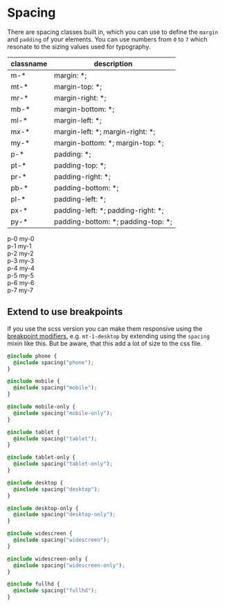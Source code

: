 ---
---

# Spacing

There are spacing classes built in, which you can use to define the `margin` and `padding` of your elements. You can use numbers from `0` to `7` which resonate to the sizing values used for typography.

| classname | description                          |
| --------- | ------------------------------------ |
| m-\*      | margin: \*;                          |
| mt-\*     | margin-top: \*;                      |
| mr-\*     | margin-right: \*;                    |
| mb-\*     | margin-bottom: \*;                   |
| ml-\*     | margin-left: \*;                     |
| mx-\*     | margin-left: \*; margin-right: \*;   |
| my-\*     | margin-bottom: \*; margin-top: \*;   |
| p-\*      | padding: \*;                         |
| pt-\*     | padding-top: \*;                     |
| pr-\*     | padding-right: \*;                   |
| pb-\*     | padding-bottom: \*;                  |
| pl-\*     | padding-left: \*;                    |
| px-\*     | padding-left: \*; padding-right: \*; |
| py-\*     | padding-bottom: \*; padding-top: \*; |

<div class="cleacss-demo">
  <section class="section-dotted">
    <div class="container">
     <div class="columns">
        <div class="column">
          <div class="has-background p-0 my-0">
            <span class="has-text-bold">p-0 my-0</span>
          </div>
        </div>
      </div>
      <div class="columns">
        <div class="column">
          <div class="has-background p-1 my-1">
            <span class="has-text-bold">p-1 my-1</span>
          </div>
        </div>
      </div>
      <div class="columns">
        <div class="column">
          <div class="has-background p-2 my-2">
            <span class="has-text-bold">p-2 my-2</span>
          </div>
        </div>
      </div>
      <div class="columns">
        <div class="column">
          <div class="has-background p-3 my-3">
            <span class="has-text-bold">p-3 my-3</span>
          </div>
        </div>
      </div>
      <div class="columns">
        <div class="column">
          <div class="has-background p-4 my-4">
            <span class="has-text-bold">p-4 my-4</span>
          </div>
        </div>
      </div>
      <div class="columns">
        <div class="column">
          <div class="has-background p-5 my-5">
            <span class="has-text-bold">p-5 my-5</span>
          </div>
        </div>
      </div>
      <div class="columns">
        <div class="column">
          <div class="has-background p-6 my-6">
            <span class="has-text-bold">p-6 my-6</span>
          </div>
        </div>
      </div>
      <div class="columns">
        <div class="column">
          <div class="has-background p-7 my-7">
            <span class="has-text-bold">p-7 my-7</span>
          </div>
        </div>
      </div>
    </div>
  </section>
</div>

## Extend to use breakpoints


If you use the scss version you can make them responsive using the [breakpoint modifiers](/guide/#breakpoints), e.g. `mt-1-desktop` by extending using the `spacing` mixin like this. But be aware, that this add a lot of size to the css file.

```css
@include phone {
  @include spacing("phone");
}

@include mobile {
  @include spacing("mobile");
}

@include mobile-only {
  @include spacing("mobile-only");
}

@include tablet {
  @include spacing("tablet");
}

@include tablet-only {
  @include spacing("tablet-only");
}

@include desktop {
  @include spacing("desktop");
}

@include desktop-only {
  @include spacing("desktop-only");
}

@include widescreen {
  @include spacing("widescreen");
}

@include widescreen-only {
  @include spacing("widescreen-only");
}

@include fullhd {
  @include spacing("fullhd");
}
```
